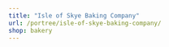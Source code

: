 ```yaml
---
title: "Isle of Skye Baking Company"
url: /portree/isle-of-skye-baking-company/
shop: bakery
---
```

